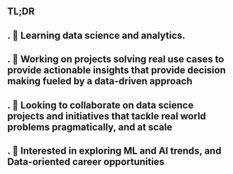 ## TL;DR

## . 🔭 Learning data science and analytics.
## . 🌱 Working on projects solving real use cases to provide actionable insights that provide decision making fueled by a data-driven approach
## . 🛜 Looking to collaborate on data science projects and initiatives that tackle real world problems pragmatically, and at scale
## . 🤩 Interested in exploring ML and AI trends, and Data-oriented career opportunities
<!--
**Mrtnimn/Mrtnimn** is a ✨ _special_ ✨ repository because its `README.md` (this file) appears on your GitHub profile.

Here are some ideas to get you started:

- 🔭 I’m currently working on ...
- 🌱 I’m currently learning ...
- 👯 I’m looking to collaborate on ...
- 🤔 I’m looking for help with ...
- 💬 Ask me about ...
- 📫 How to reach me: ...
- 😄 Pronouns: ...
- ⚡ Fun fact: ...
-->
